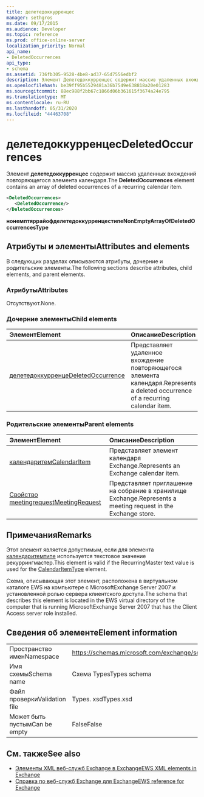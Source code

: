 ```yaml
---
title: делетедоккурренцес
manager: sethgros
ms.date: 09/17/2015
ms.audience: Developer
ms.topic: reference
ms.prod: office-online-server
localization_priority: Normal
api_name:
- DeletedOccurrences
api_type:
- schema
ms.assetid: 736fb305-9528-4be8-ad37-65d7556edbf2
description: Элемент Делетедоккурренцес содержит массив удаленных вхождений повторяющегося элемента календаря.
ms.openlocfilehash: be39ff95b5529481a36b7549e638818a20e01283
ms.sourcegitcommit: 88ec988f2bb67c1866d06b361615f3674a24e795
ms.translationtype: MT
ms.contentlocale: ru-RU
ms.lasthandoff: 05/31/2020
ms.locfileid: "44463708"
---
```

# <a name="deletedoccurrences"></a><span data-ttu-id="c07df-103">делетедоккурренцес</span><span class="sxs-lookup"><span data-stu-id="c07df-103">DeletedOccurrences</span></span>

<span data-ttu-id="c07df-104">Элемент **делетедоккурренцес** содержит массив удаленных вхождений повторяющегося элемента календаря.</span><span class="sxs-lookup"><span data-stu-id="c07df-104">The **DeletedOccurrences** element contains an array of deleted occurrences of a recurring calendar item.</span></span> 
  
```xml
<DeletedOccurrences>
   <DeletedOccurrence/>
</DeletedOccurrences>
```

 <span data-ttu-id="c07df-105">**нонемптяррайофделетедоккурренцестипе**</span><span class="sxs-lookup"><span data-stu-id="c07df-105">**NonEmptyArrayOfDeletedOccurrencesType**</span></span>
## <a name="attributes-and-elements"></a><span data-ttu-id="c07df-106">Атрибуты и элементы</span><span class="sxs-lookup"><span data-stu-id="c07df-106">Attributes and elements</span></span>

<span data-ttu-id="c07df-107">В следующих разделах описываются атрибуты, дочерние и родительские элементы.</span><span class="sxs-lookup"><span data-stu-id="c07df-107">The following sections describe attributes, child elements, and parent elements.</span></span>
  
### <a name="attributes"></a><span data-ttu-id="c07df-108">Атрибуты</span><span class="sxs-lookup"><span data-stu-id="c07df-108">Attributes</span></span>

<span data-ttu-id="c07df-109">Отсутствуют.</span><span class="sxs-lookup"><span data-stu-id="c07df-109">None.</span></span>
  
### <a name="child-elements"></a><span data-ttu-id="c07df-110">Дочерние элементы</span><span class="sxs-lookup"><span data-stu-id="c07df-110">Child elements</span></span>

|<span data-ttu-id="c07df-111">**Элемент**</span><span class="sxs-lookup"><span data-stu-id="c07df-111">**Element**</span></span>|<span data-ttu-id="c07df-112">**Описание**</span><span class="sxs-lookup"><span data-stu-id="c07df-112">**Description**</span></span>|
|:-----|:-----|
|[<span data-ttu-id="c07df-113">делетедоккурренце</span><span class="sxs-lookup"><span data-stu-id="c07df-113">DeletedOccurrence</span></span>](deletedoccurrence.md) <br/> |<span data-ttu-id="c07df-114">Представляет удаленное вхождение повторяющегося элемента календаря.</span><span class="sxs-lookup"><span data-stu-id="c07df-114">Represents a deleted occurrence of a recurring calendar item.</span></span>  <br/> |
   
### <a name="parent-elements"></a><span data-ttu-id="c07df-115">Родительские элементы</span><span class="sxs-lookup"><span data-stu-id="c07df-115">Parent elements</span></span>

|<span data-ttu-id="c07df-116">**Элемент**</span><span class="sxs-lookup"><span data-stu-id="c07df-116">**Element**</span></span>|<span data-ttu-id="c07df-117">**Описание**</span><span class="sxs-lookup"><span data-stu-id="c07df-117">**Description**</span></span>|
|:-----|:-----|
|[<span data-ttu-id="c07df-118">календаритем</span><span class="sxs-lookup"><span data-stu-id="c07df-118">CalendarItem</span></span>](calendaritem.md) <br/> |<span data-ttu-id="c07df-119">Представляет элемент календаря Exchange.</span><span class="sxs-lookup"><span data-stu-id="c07df-119">Represents an Exchange calendar item.</span></span>  <br/> |
|[<span data-ttu-id="c07df-120">Свойство meetingrequest</span><span class="sxs-lookup"><span data-stu-id="c07df-120">MeetingRequest</span></span>](meetingrequest.md) <br/> |<span data-ttu-id="c07df-121">Представляет приглашение на собрание в хранилище Exchange.</span><span class="sxs-lookup"><span data-stu-id="c07df-121">Represents a meeting request in the Exchange store.</span></span>  <br/> |
   
## <a name="remarks"></a><span data-ttu-id="c07df-122">Примечания</span><span class="sxs-lookup"><span data-stu-id="c07df-122">Remarks</span></span>

<span data-ttu-id="c07df-123">Этот элемент является допустимым, если для элемента [календаритемтипе](calendaritemtype.md) используется текстовое значение рекуррингмастер.</span><span class="sxs-lookup"><span data-stu-id="c07df-123">This element is valid if the RecurringMaster text value is used for the [CalendarItemType](calendaritemtype.md) element.</span></span> 
  
<span data-ttu-id="c07df-124">Схема, описывающая этот элемент, расположена в виртуальном каталоге EWS на компьютере с MicrosoftExchange Server 2007 и установленной ролью сервера клиентского доступа.</span><span class="sxs-lookup"><span data-stu-id="c07df-124">The schema that describes this element is located in the EWS virtual directory of the computer that is running MicrosoftExchange Server 2007 that has the Client Access server role installed.</span></span>
  
## <a name="element-information"></a><span data-ttu-id="c07df-125">Сведения об элементе</span><span class="sxs-lookup"><span data-stu-id="c07df-125">Element information</span></span>

|||
|:-----|:-----|
|<span data-ttu-id="c07df-126">Пространство имен</span><span class="sxs-lookup"><span data-stu-id="c07df-126">Namespace</span></span>  <br/> |https://schemas.microsoft.com/exchange/services/2006/types  <br/> |
|<span data-ttu-id="c07df-127">Имя схемы</span><span class="sxs-lookup"><span data-stu-id="c07df-127">Schema name</span></span>  <br/> |<span data-ttu-id="c07df-128">Схема Types</span><span class="sxs-lookup"><span data-stu-id="c07df-128">Types schema</span></span>  <br/> |
|<span data-ttu-id="c07df-129">Файл проверки</span><span class="sxs-lookup"><span data-stu-id="c07df-129">Validation file</span></span>  <br/> |<span data-ttu-id="c07df-130">Types. xsd</span><span class="sxs-lookup"><span data-stu-id="c07df-130">Types.xsd</span></span>  <br/> |
|<span data-ttu-id="c07df-131">Может быть пустым</span><span class="sxs-lookup"><span data-stu-id="c07df-131">Can be empty</span></span>  <br/> |<span data-ttu-id="c07df-132">False</span><span class="sxs-lookup"><span data-stu-id="c07df-132">False</span></span>  <br/> |
   
## <a name="see-also"></a><span data-ttu-id="c07df-133">См. также</span><span class="sxs-lookup"><span data-stu-id="c07df-133">See also</span></span>

- [<span data-ttu-id="c07df-134">Элементы XML веб-служб Exchange в Exchange</span><span class="sxs-lookup"><span data-stu-id="c07df-134">EWS XML elements in Exchange</span></span>](ews-xml-elements-in-exchange.md)  
- [<span data-ttu-id="c07df-135">Справка по веб-служб Exchange для Exchange</span><span class="sxs-lookup"><span data-stu-id="c07df-135">EWS reference for Exchange</span></span>](ews-reference-for-exchange.md)

